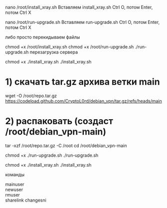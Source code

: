 nano /root/install_xray.sh
Вставляем install_xray.sh
Ctrl O, потом Enter, потом Ctrl X

nano /root/run-upgrade.sh
Вставляем run-upgrade.sh
Ctrl O, потом Enter, потом Ctrl X

либо просто перекидываем файлы

chmod +x /root/install_xray.sh
chmod +x /root/run-upgrade.sh
./run-upgrade.sh
перезагрузка сервера

chmod +x ./install_xray.sh
./install_xray.sh



# 1) скачать tar.gz архива ветки main
wget -O /root/repo.tar.gz https://codeload.github.com/CryptoL0rd/debian_vpn/tar.gz/refs/heads/main

# 2) распаковать (создаст /root/debian_vpn-main)
tar -xzf /root/repo.tar.gz -C /root
cd /root/debian_vpn-main

chmod +x ./run-upgrade.sh
./run-upgrade.sh

chmod +x ./install_xray.sh
./install_xray.sh




команды

mainuser  
newuser  
rmuser   
sharelink 
changesni
